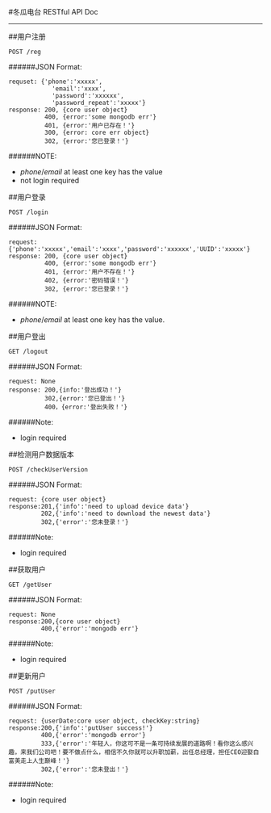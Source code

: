 #冬瓜电台 RESTful API Doc

-------
##用户注册

```
POST /reg
```
######JSON Format:
```
requset: {'phone':'xxxxx',
			'email':'xxxx',
			'password':'xxxxxx',
			'password_repeat':'xxxxx'}
response: 200, {core user object}
          400, {error:'some mongodb err'}
          401, {error:'用户已存在！'}
          300, {error: core err object}
          302, {error:'您已登录！'}
```
######NOTE: 
- *phone*/*email* at least one key has the value
- not login required

##用户登录
```
POST /login
```
######JSON Format:
```
request: {'phone':'xxxxx','email':'xxxx','password':'xxxxxx','UUID':'xxxxx'}
response: 200, {core user object}
          400, {error:'some mongodb err'}
          401, {error:'用户不存在！'}
          402, {error:'密码错误！'}
          302, {error:'您已登录！'}
```
######NOTE: 
- *phone*/*email* at least one key has the value.

##用户登出
```
GET /logout
```
######JSON Format:
```
request: None
response: 200,{info:'登出成功！'}
          302,{error:'您已登出！'}
          400，{error:'登出失败！'}
```
######Note:
- login required

##检测用户数据版本
```
POST /checkUserVersion
```
######JSON Format:
```
request: {core user object}
response:201,{'info':'need to upload device data'}
         202,{'info':'need to download the newest data'}
         302,{'error':'您未登录！'}
```
######Note:
- login required

##获取用户
```
GET /getUser
```
######JSON Format:
```
request: None
response:200,{core user object}
         400,{'error':'mongodb err'}
```
######Note:
- login required

##更新用户
```
POST /putUser
```
######JSON Format:
```
request: {userDate:core user object, checkKey:string}
response:200,{'info':'putUser success!'}
         400,{'error':'mongodb error'}
         333,{'error':'年轻人，你这可不是一条可持续发展的道路啊！看你这么感兴趣，来我们公司吧！要不做点什么，相信不久你就可以升职加薪，出任总经理，担任CEO迎娶白富美走上人生巅峰！'}
         302,{'error':'您未登出！'}
```
######Note:
- login required
